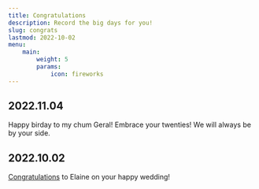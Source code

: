 ```yaml
---
title: Congratulations
description: Record the big days for you!
slug: congrats
lastmod: 2022-10-02
menu:
    main:
        weight: 5
        params: 
            icon: fireworks
---
```


## 2022.11.04

Happy birday to my chum Geral! Embrace your twenties! We will always be by your side.

## 2022.10.02

[Congratulations](https://congrats-to-elaine.sun-tree.ink/ "Hope you enjoy it! :)") to Elaine on your happy wedding!
